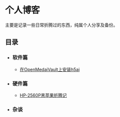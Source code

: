 # 个人博客
主要是记录一些日常折腾过的东西，纯属个人分享及备份。

## 目录
  - ### 软件篇
    - [在OpenMedaiVault上安装h5ai](https://github.com/enify/blog/issues/1)
  - ### 硬件篇
    - [HP-2560P黑苹果折腾记](https://github.com/enify/blog/issues/2)
  - ### 杂谈
